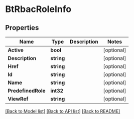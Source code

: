 # BtRbacRoleInfo

## Properties

Name | Type | Description | Notes
------------ | ------------- | ------------- | -------------
**Active** | **bool** |  | [optional] 
**Description** | **string** |  | [optional] 
**Href** | **string** |  | [optional] 
**Id** | **string** |  | [optional] 
**Name** | **string** |  | [optional] 
**PredefinedRole** | **int32** |  | [optional] 
**ViewRef** | **string** |  | [optional] 

[[Back to Model list]](../README.md#documentation-for-models) [[Back to API list]](../README.md#documentation-for-api-endpoints) [[Back to README]](../README.md)


